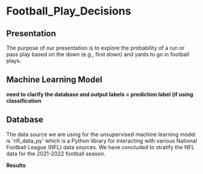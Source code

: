# Football_Play_Decisions

## Presentation
The purpose of our presentation is to explore the probability of a run or pass play based on the down (e.g., first down) and yards to go in football plays.

## Machine Learning Model
**need to clarify the database and output labels = prediction label (if using classification**

## Database
The data source we are using for the unsupervised machine learning model is 'nfl_data_py' which is a Python library for interacting with various National Football League (NFL) data sources. We have concluded to stratify the NFL data for the 2021-2022 football season.

**Results**
